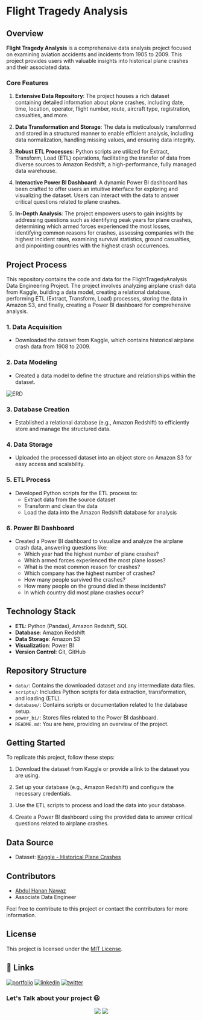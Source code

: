 # Flight Tragedy Analysis

## Overview

**Flight Tragedy Analysis** is a comprehensive data analysis project focused on examining aviation accidents and incidents from 1905 to 2009. This project provides users with valuable insights into historical plane crashes and their associated data.

### Core Features

1. **Extensive Data Repository**: The project houses a rich dataset containing detailed information about plane crashes, including date, time, location, operator, flight number, route, aircraft type, registration, casualties, and more.

2. **Data Transformation and Storage**: The data is meticulously transformed and stored in a structured manner to enable efficient analysis, including data normalization, handling missing values, and ensuring data integrity.

3. **Robust ETL Processes**: Python scripts are utilized for Extract, Transform, Load (ETL) operations, facilitating the transfer of data from diverse sources to Amazon Redshift, a high-performance, fully managed data warehouse.

4. **Interactive Power BI Dashboard**: A dynamic Power BI dashboard has been crafted to offer users an intuitive interface for exploring and visualizing the dataset. Users can interact with the data to answer critical questions related to plane crashes.

5. **In-Depth Analysis**: The project empowers users to gain insights by addressing questions such as identifying peak years for plane crashes, determining which armed forces experienced the most losses, identifying common reasons for crashes, assessing companies with the highest incident rates, examining survival statistics, ground casualties, and pinpointing countries with the highest crash occurrences.

## Project Process

This repository contains the code and data for the FlightTragedyAnalysis Data Engineering Project. The project involves analyzing airplane crash data from Kaggle, building a data model, creating a relational database, performing ETL (Extract, Transform, Load) processes, storing the data in Amazon S3, and finally, creating a Power BI dashboard for comprehensive analysis.

### 1. Data Acquisition

- Downloaded the dataset from Kaggle, which contains historical airplane crash data from 1908 to 2009.

### 2. Data Modeling

- Created a data model to define the structure and relationships within the dataset.

![ERD](https://previews.dropbox.com/p/thumb/ACAeb33WgNiyFWR4EHU2QMtAsJIUl6-vdzCnQXprfyFoyAsmU_IuS1KuMNuDqgPFSmI1ba3haYBEU4Qz8VnEmPPeBR2PeAuZm-Or-5q3AjzzJvO_MQQNv1OkU0s0v5ZRUv-hzZFuXY6GgUyNA34v5-IP0MM0W62-17VdoR1nzlqkboUTnglYpg5s0-j_ABvtTg86FLgTpryQJ9_2DdrsoKf9JBzZalfxq7t_XID27ANs6-BFatSQ5W-cBINPoSHi8aaxzDcMfW_75K-dJCqHoWCp75Wq5qdRxD8SjvFp7gjwu5ZWumt5-TnPaApTqs4pV8FjNdMoGRaNVjyFU0Jyf1gY/p.png)

### 3. Database Creation

- Established a relational database (e.g., Amazon Redshift) to efficiently store and manage the structured data.

### 4. Data Storage

- Uploaded the processed dataset into an object store on Amazon S3 for easy access and scalability.

### 5. ETL Process

- Developed Python scripts for the ETL process to:
  - Extract data from the source dataset
  - Transform and clean the data
  - Load the data into the Amazon Redshift database for analysis

### 6. Power BI Dashboard

- Created a Power BI dashboard to visualize and analyze the airplane crash data, answering questions like:
  - Which year had the highest number of plane crashes?
  - Which armed forces experienced the most plane losses?
  - What is the most common reason for crashes?
  - Which company has the highest number of crashes?
  - How many people survived the crashes?
  - How many people on the ground died in these incidents?
  - In which country did most plane crashes occur?

## Technology Stack

- **ETL**: Python (Pandas), Amazon Redshift, SQL
- **Database**: Amazon Redshift
- **Data Storage**: Amazon S3
- **Visualization**: Power BI
- **Version Control**: Git, GitHub


## Repository Structure

- `data/`: Contains the downloaded dataset and any intermediate data files.
- `scripts/`: Includes Python scripts for data extraction, transformation, and loading (ETL).
- `database/`: Contains scripts or documentation related to the database setup.
- `power_bi/`: Stores files related to the Power BI dashboard.
- `README.md`: You are here, providing an overview of the project.

## Getting Started

To replicate this project, follow these steps:

1. Download the dataset from Kaggle or provide a link to the dataset you are using.

2. Set up your database (e.g., Amazon Redshift) and configure the necessary credentials.

3. Use the ETL scripts to process and load the data into your database.

4. Create a Power BI dashboard using the provided data to answer critical questions related to airplane crashes.

## Data Source

- Dataset: [Kaggle - Historical Plane Crashes](https://www.kaggle.com/datasets/saurograndi/airplane-crashes-since-1908)

## Contributors

- [Abdul Hanan Nawaz](https://www.github.com/Hanan-Nawaz)
- Associate Data Engineer 

Feel free to contribute to this project or contact the contributors for more information.

## License

This project is licensed under the [MIT License](LICENSE).

## 🔗 Links
[![portfolio](https://img.shields.io/badge/my_portfolio-000?style=for-the-badge&logo=ko-fi&logoColor=white)](https://hanannawaz.com/)
[![linkedin](https://img.shields.io/badge/linkedin-0A66C2?style=for-the-badge&logo=linkedin&logoColor=white)](https://www.linkedin.com/in/abdulhanan0/)
[![twitter](https://img.shields.io/badge/twitter-1DA1F2?style=for-the-badge&logo=twitter&logoColor=white)](https://twitter.com/hanannawaz0/)


<h3 align="left">Let's Talk about your project 😃 </h3>
<p align="center">
<a href="https://www.upwork.com/freelancers/~01da1397cb42c5b105"><img src="https://img.shields.io/badge/-Abdul%20Hanan%20Nawaz-6fda44?style=flat&logo=upwork&logoColor=white"/></a>
<a href="https://www.fiverr.com/abdulhanan90"><img src="https://img.shields.io/badge/-Abdul%20Hanan%20Nawaz-00b22d?style=flat&logo=Fiverr&logoColor=white"/></a>
